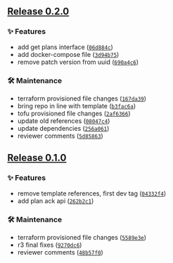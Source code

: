 ## [Release 0.2.0](https://github.com/aetheric-oss/svc-atc/releases/tag/v0.2.0)

### ✨ Features

- add get plans interface ([`06d884c`](https://github.com/aetheric-oss/svc-atc/commit/06d884cc4220761d8cf0dd648bebefe5391efda2))
- add docker-compose file ([`3d94b75`](https://github.com/aetheric-oss/svc-atc/commit/3d94b75f30b2448178e1a236e4059bacb1b4ac9d))
- remove patch version from uuid ([`690a4c6`](https://github.com/aetheric-oss/svc-atc/commit/690a4c64e95d6f70db4f16bc49c0c15412e67d7e))

### 🛠 Maintenance

- terraform provisioned file changes ([`167da39`](https://github.com/aetheric-oss/svc-atc/commit/167da393f37ccd142bc3f83cab28aa724f52c99d))
- bring repo in line with template ([`b3fac6a`](https://github.com/aetheric-oss/svc-atc/commit/b3fac6a7e704fb580443e5a04d7dcac29824c0bc))
- tofu provisioned file changes ([`2af6366`](https://github.com/aetheric-oss/svc-atc/commit/2af63667693a458fc3c57d2e11fbf2046aa5e820))
- update old references ([`08047c4`](https://github.com/aetheric-oss/svc-atc/commit/08047c4c25a1d3b90bb88072c3f0b7e2e4c64403))
- update dependencies ([`256a061`](https://github.com/aetheric-oss/svc-atc/commit/256a061c35a4e6ccaf9af7df190311d0dde9972a))
- reviewer comments ([`5d85863`](https://github.com/aetheric-oss/svc-atc/commit/5d8586346bc6d01932ba7d6276caeac8a353f74d))

## [Release 0.1.0](https://github.com/Arrow-air/svc-atc/releases/tag/v0.1.0)

### ✨ Features

- remove template references, first dev tag ([`04332f4`](https://github.com/Arrow-air/svc-atc/commit/04332f4e0519835e09bdf2c974685b5025a6b3d5))
- add plan ack api ([`262b2c1`](https://github.com/Arrow-air/svc-atc/commit/262b2c183159089dbb5cd371aea07a8886af52ec))

### 🛠 Maintenance

- terraform provisioned file changes ([`5589e3e`](https://github.com/Arrow-air/svc-atc/commit/5589e3ea0202c985488250b8d7f73aae649aacd2))
- r3 final fixes ([`9270dc6`](https://github.com/Arrow-air/svc-atc/commit/9270dc68be06091bdd5bba5b4008b78d57105336))
- reviewer comments ([`48b57f0`](https://github.com/Arrow-air/svc-atc/commit/48b57f0303a3111a30e515a7edd4c2514d95178f))

